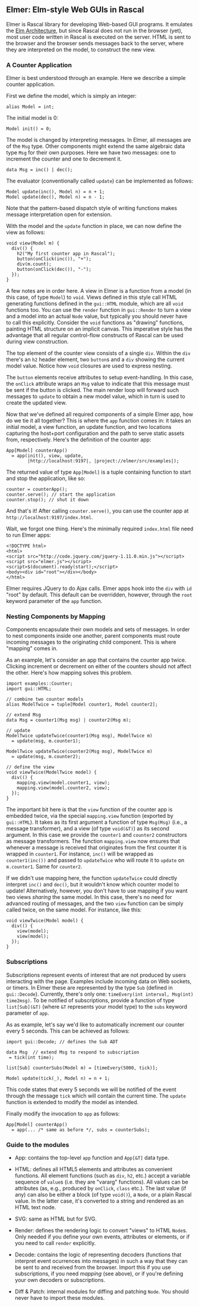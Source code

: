 
## Elmer: Elm-style Web GUIs in Rascal

Elmer is Rascal library for developing Web-based GUI programs. It emulates the [Elm Architecture](https://guide.elm-lang.org/architecture/), but since Rascal does not run in the browser (yet), most user code written in Rascal is executed on the server. HTML is sent to the browser and the browser sends messages back to the server, where they are interpreted on the model, to construct the new view. 

### A Counter Application

Elmer is best understood through an example. Here we describe a simple counter application.

First we define the model, which is simply an integer:

    alias Model = int;

The initial model is 0:
    
    Model init() = 0;

The model is changed by interpreting messages. In Elmer, all messages are of the `Msg` type. Other components might extend the same algebraic data type `Msg` for their own purposes. Here we have two messages: one to increment the counter and one to decrement it. 

    data Msg = inc() | dec();

The evaluator (conventionally called `update`) can be implemented as follows:

    Model update(inc(), Model n) = n + 1;
    Model update(dec(), Model n) = n - 1;

Note that the pattern-based dispatch style of writing functions makes message interpretation open for extension.

With the model and the `update` function in place, we can now define the view as follows: 

    void view(Model m) {
      div(() {
        h2("My first counter app in Rascal");
        button(onClick(inc()), "+");
        div(m.count);
        button(onClick(dec()), "-");
      });
    }

A few notes are in order here. A view in Elmer is a function from a model (in this case, of type `Model`) to `void`. Views defined in this style call HTML generating functions defined in the `gui::HTML` module, which are all `void` functions too. You can use the `render` function in `gui::Render` to turn a view and a model into an actual `Node` value, but typically you should never have to call this explicitly. Consider the `void` functions as "drawing" functions, painting HTML structure on an implicit canvas. This imperative style has the advantage that all regular control-flow constructs of Rascal can be used during view construction. 

The top element of the counter view consists of a single `div`. Within the `div` there's an `h2` header element, two `button`s and a `div` showing the current model value. Notice how `void` closures are used to express nesting.

The `button` elements receive attributes to setup event-handling. In this case, the `onClick` attribute wraps an `Msg` value to indicate that this message must be sent if the button is clicked. The main render loop will forward such messages to `update` to obtain a new model value, which in turn is used to create the updated view.

Now that we've defined all required components of a simple Elmer app, how do we tie it all together? This is where the `app` function comes in: it takes an initial model, a view function, an update function, and two locations capturing the host+port configuration and the path to serve static assets from, respectively. Here's the definition of the counter app: 

    App[Model] counterApp() 
      = app(init(), view, update, 
            |http://localhost:9197|, |project://elmer/src/examples|); 

The returned value of type `App[Model]` is a tuple containing function to start and stop the application, like so:

    counter = counterApp();
    counter.serve(); // start the application
    counter.stop(); // shut it down

And that's it! After calling `counter.serve()`, you can use the counter app at `http://localhost:9197/index.html`.

Wait, we forgot one thing. Here's the minimally required `index.html`  file need to run Elmer apps:

	<!DOCTYPE html>
	<html>
	<script src="http://code.jquery.com/jquery-1.11.0.min.js"></script>
	<script src="elmer.js"></script>
	<script>$(document).ready(start);</script>
	<body><div id="root"></div></body>
	</html>

Elmer requires JQuery to do Ajax calls. Elmer apps hook into the `div` with `id` "root" by default. This default can be overridden, however, through the `root` keyword parameter of the `app` function.

### Nesting Components by Mapping

Components encapsulate their own models and sets of messages. In order to nest components inside one another, parent components must route incoming messages to the originating child component. This is where "mapping" comes in.

As an example, let's consider an app that contains the counter app twice. Clicking increment or decrement on either of the counters should not affect the other. Here's how mapping solves this problem.

    import examples::Counter;
    import gui::HTML;
    
    // combine two counter models
    alias ModelTwice = tuple[Model counter1, Model counter2];
    
    // extend Msg
    data Msg = counter1(Msg msg) | counter2(Msg m);
    
    // update
    ModelTwice updateTwice(counter1(Msg msg), ModelTwice m) 
      = update(msg, m.counter1);

    ModelTwice updateTwice(counter2(Msg msg), ModelTwice m) 
      = update(msg, m.counter2);
    
    // define the view
    void viewTwice(ModelTwice model) {
      div(() {
        mapping.view(model.counter1, view);
        mapping.view(model.counter2, view);
      });
    }

The important bit here is that the `view` function of the counter app is embedded twice, via the special `mapping.view` function (exported by `gui::HTML`). It takes as its first argument a function of type `Msg(Msg)` (i.e., a message transformer), and a view (of type `void(&T)`) as its second argument. In this case we provide the `counter1` and `counter2` constructors as message transformers. The function `mapping.view` now ensures that whenever a message is received that originates from the first counter it is wrapped in `counter1`. For instance, `inc()` will be wrapped as `counter1(inc())` and passed to `updateTwice` who will route it to `update` on `m.counter1`. Same for `counter2`.

If we didn't use mapping here, the function `updateTwice` could directly interpret `inc()` and `dec()`, but it wouldn't know which counter model to update! Alternatively, however, you don't have to use mapping if you want two views *sharing* the same model. In this case, there's no need for advanced routing of messages, and the two `view` function can be simply called twice, on the same model. For instance, like this:

    void viewTwice(Model model) {
      div(() {
        view(model);
        view(model);
      });
    }

### Subscriptions

Subscriptions represent events of interest that are not produced by users interacting with the page. Examples include incoming data on Web sockets, or timers. In Elmer these are represented by the type `Sub` (defined in `gui::Decode`). Currently, there's only one: `timeEvery(int interval, Msg(int) time2msg)`. To be notified of subscriptions, provide a function of type `list[Sub](&T)` (where `&T` represents your model type) to the `subs` keyword parameter of `app`.

As as example, let's say we'd like to automatically increment our counter every 5 seconds. This can be achieved as follows:

	import gui::Decode; // defines the Sub ADT

	data Msg  // extend Msg to respond to subscription
     = tick(int time);

	list[Sub] counterSubs(Model m) = [timeEvery(5000, tick)];
	
	Model update(tick(_), Model n) = n + 1;
	
	
This code states that every 5 seconds we will be notified of the event through the message `tick` which will contain the current time. The `update` function is extended to modify the model as intended.

Finally modify the invocation to `app` as follows:

	App[Model] counterApp() 
      = app(... /* same as before */, subs = counterSubs);

### Guide to the modules


- App: contains the top-level `app` function and `App[&T]` data type.

- HTML: defines all HTML5 elements and attributes as convenient functions. All element functions (such as `div`, `h2`, etc.) accept a variable sequence of `value`s (i.e. they are "vararg" functions). All values can be attributes (as, e.g., produced by `onClick`, `class` etc.). The last value (if any) can also be either a block (of type `void()`), a `Node`, or a plain Rascal value. In the latter case, it's converted to a string and rendered as an HTML text node.  

- SVG: same as HTML but for SVG. 

- Render: defines the rendering logic to convert "views" to HTML `Node`s. Only needed if you define your own events, attributes or elements, or if you need to call `render` explicitly. 

- Decode: contains the logic of representing decoders (functions that interpret event ocurrences into messages) in such a way that they can be sent to and received from the browser. Import this if you use subscriptions, if you need *mapping* (see above), or if you're defining your own decoders or subscriptions. 

- Diff & Patch: internal modules for diffing and patching `Node`. You should never have to import these modules. 






